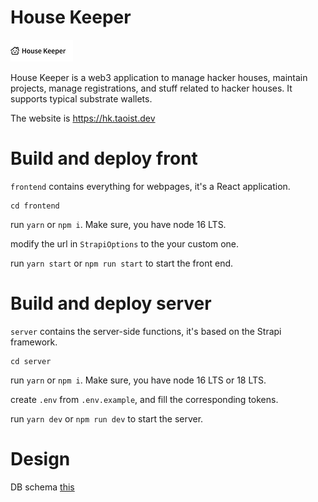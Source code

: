 # House Keeper

![](./hk-logo-100.png)

House Keeper is a web3 application to manage hacker houses, maintain projects, manage registrations, and stuff related to hacker houses. It supports typical substrate wallets.

The website is https://hk.taoist.dev

# Build and deploy front

`frontend` contains everything for webpages, it's a React application.

```
cd frontend
```

run `yarn` or `npm i`. Make sure, you have node 16 LTS.

modify the url in `StrapiOptions` to the your custom one.

run `yarn start` or `npm run start` to start the front end.

# Build and deploy server

`server` contains the server-side functions, it's based on the Strapi framework.

```
cd server
```

run `yarn` or `npm i`. Make sure, you have node 16 LTS or 18 LTS.

create `.env` from `.env.example`, and fill the corresponding tokens.

run `yarn dev` or `npm run dev` to start the server.

# Design

DB schema [this](./server/DB.md)